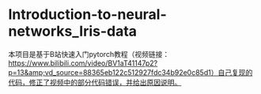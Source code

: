 # Introduction-to-neural-networks_Iris-data
本项目是基于B站快速入门pytorch教程（视频链接：https://www.bilibili.com/video/BV1aT41147p2?p=13&amp;vd_source=88365eb122c512927fdc34b92e0c85d1）自己复现的代码，修正了视频中的部分代码错误，并给出原因说明。
